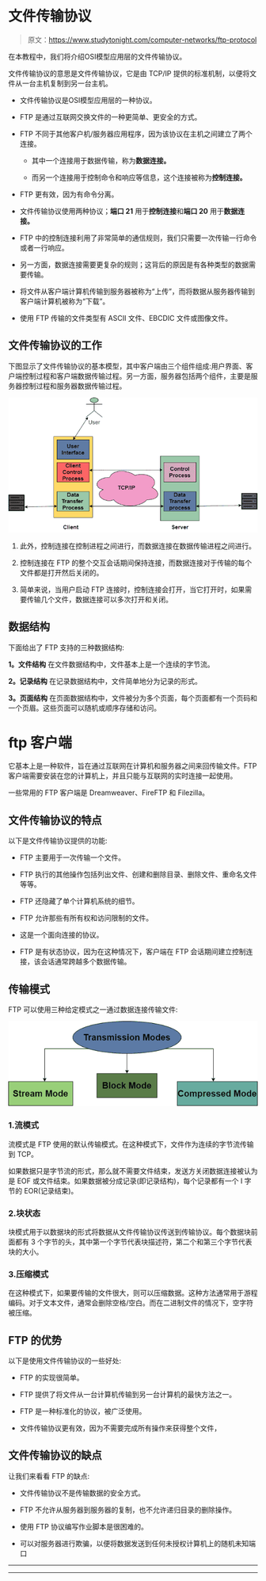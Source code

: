 # 文件传输协议

> 原文：<https://www.studytonight.com/computer-networks/ftp-protocol>

在本教程中，我们将介绍OSI模型应用层的文件传输协议。

文件传输协议的意思是文件传输协议，它是由 TCP/IP 提供的标准机制，以便将文件从一台主机复制到另一台主机。

*   文件传输协议是OSI模型应用层的一种协议。

*   FTP 是通过互联网交换文件的一种更简单、更安全的方式。

*   FTP 不同于其他客户机/服务器应用程序，因为该协议在主机之间建立了两个连接。

    *   其中一个连接用于数据传输，称为**数据连接。**

    *   而另一个连接用于控制命令和响应等信息，这个连接被称为**控制连接。**

*   FTP 更有效，因为有命令分离。

*   文件传输协议使用两种协议；**端口 21** 用于**控制连接**和**端口 20** 用于**数据连接。**

*   FTP 中的控制连接利用了非常简单的通信规则，我们只需要一次传输一行命令或者一行响应。

*   另一方面，数据连接需要更复杂的规则；这背后的原因是有各种类型的数据需要传输。

*   将文件从客户端计算机传输到服务器被称为“上传”，而将数据从服务器传输到客户端计算机被称为“下载”。

*   使用 FTP 传输的文件类型有 ASCII 文件、EBCDIC 文件或图像文件。

## 文件传输协议的工作

下图显示了文件传输协议的基本模型，其中客户端由三个组件组成:用户界面、客户端控制过程和客户端数据传输过程。另一方面，服务器包括两个组件，主要是服务器控制过程和服务器数据传输过程。

![](img/465305498f38ce3f28ffa850617d228c.png)

1.  此外，控制连接在控制进程之间进行，而数据连接在数据传输进程之间进行。

2.  控制连接在 FTP 的整个交互会话期间保持连接，而数据连接对于传输的每个文件都是打开然后关闭的。

3.  简单来说，当用户启动 FTP 连接时，控制连接会打开，当它打开时，如果需要传输几个文件，数据连接可以多次打开和关闭。

## 数据结构

下面给出了 FTP 支持的三种数据结构:

**1。文件结构**
在文件数据结构中，文件基本上是一个连续的字节流。

**2。记录结构**
在记录数据结构中，文件简单地分为记录的形式。

**3。页面结构**
在页面数据结构中，文件被分为多个页面，每个页面都有一个页码和一个页眉。这些页面可以随机或顺序存储和访问。

# ftp 客户端

它基本上是一种软件，旨在通过互联网在计算机和服务器之间来回传输文件。FTP 客户端需要安装在您的计算机上，并且只能与互联网的实时连接一起使用。

一些常用的 FTP 客户端是 Dreamweaver、FireFTP 和 Filezilla。

## 文件传输协议的特点

以下是文件传输协议提供的功能:

*   FTP 主要用于一次传输一个文件。

*   FTP 执行的其他操作包括列出文件、创建和删除目录、删除文件、重命名文件等等。

*   FTP 还隐藏了单个计算机系统的细节。

*   FTP 允许那些有所有权和访问限制的文件。

*   这是一个面向连接的协议。

*   FTP 是有状态协议，因为在这种情况下，客户端在 FTP 会话期间建立控制连接，该会话通常跨越多个数据传输。

## 传输模式

FTP 可以使用三种给定模式之一通过数据连接传输文件:

![](img/b79a4edd717283ab98031d35c80fd648.png)

### 1.流模式

流模式是 FTP 使用的默认传输模式。在这种模式下，文件作为连续的字节流传输到 TCP。

如果数据只是字节流的形式，那么就不需要文件结束，发送方关闭数据连接被认为是 EOF 或文件结束。如果数据被分成记录(即记录结构)，每个记录都有一个 I 字节的 EOR(记录结束)。

### 2.块状态

块模式用于以数据块的形式将数据从文件传输协议传送到传输协议。每个数据块前面都有 3 个字节的头，其中第一个字节代表块描述符，第二个和第三个字节代表块的大小。

### 3.压缩模式

在这种模式下，如果要传输的文件很大，则可以压缩数据。这种方法通常用于游程编码。对于文本文件，通常会删除空格/空白。而在二进制文件的情况下，空字符被压缩。

## FTP 的优势

以下是使用文件传输协议的一些好处:

*   FTP 的实现很简单。

*   FTP 提供了将文件从一台计算机传输到另一台计算机的最快方法之一。

*   FTP 是一种标准化的协议，被广泛使用。

*   文件传输协议更有效，因为不需要完成所有操作来获得整个文件，

## 文件传输协议的缺点

让我们来看看 FTP 的缺点:

*   文件传输协议不是传输数据的安全方式。

*   FTP 不允许从服务器到服务器的复制，也不允许递归目录的删除操作。

*   使用 FTP 协议编写作业脚本是很困难的。

*   可以对服务器进行欺骗，以便将数据发送到任何未授权计算机上的随机未知端口



* * *

* * *